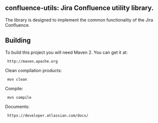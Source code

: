 
confluence-utils: Jira Confluence utility library.
----------------------------------------------------
 
The library is designed to implement the common functionality of the Jira Confluence.

     
Building
--------
 
 To build this project you will need Maven 2. You can get it at:
 
     http://maven.apache.org

 Clean compilation products:
 
     mvn clean
     
 Compile:
 
     mvn compile

 Documents:

     https://developer.atlassian.com/docs/


 